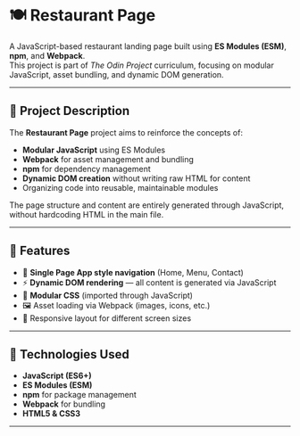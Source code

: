 # 🍽️ Restaurant Page

A JavaScript-based restaurant landing page built using **ES Modules (ESM)**, **npm**, and **Webpack**.  
This project is part of *The Odin Project* curriculum, focusing on modular JavaScript, asset bundling, and dynamic DOM generation.

---

## 🧠 Project Description

The **Restaurant Page** project aims to reinforce the concepts of:

- **Modular JavaScript** using ES Modules
- **Webpack** for asset management and bundling
- **npm** for dependency management
- **Dynamic DOM creation** without writing raw HTML for content
- Organizing code into reusable, maintainable modules

The page structure and content are entirely generated through JavaScript, without hardcoding HTML in the main file.

---

## 🎯 Features

- 📄 **Single Page App style navigation** (Home, Menu, Contact)
- ⚡ **Dynamic DOM rendering** — all content is generated via JavaScript
- 🎨 **Modular CSS** (imported through JavaScript)
- 🖼️ Asset loading via Webpack (images, icons, etc.)
- 📱 Responsive layout for different screen sizes

---

## 🚀 Technologies Used

- **JavaScript (ES6+)**
- **ES Modules (ESM)**
- **npm** for package management
- **Webpack** for bundling
- **HTML5 & CSS3**

---
